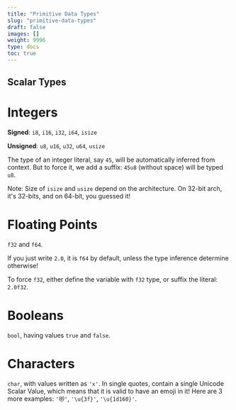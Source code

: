 ```yaml
---
title: "Primitive Data Types"
slug: "primitive-data-types"
draft: false
images: []
weight: 9996
type: docs
toc: true
---
```


## Scalar Types
# Integers

**Signed**: `i8`, `i16`, `i32`, `i64`, `isize`

**Unsigned**: `u8`, `u16`, `u32`, `u64`, `usize`

The type of an integer literal, say `45`, will be automatically inferred from context. But to force it, we add a suffix: `45u8` (without space) will be typed `u8`.

Note: Size of `isize` and `usize` depend on the architecture. On 32-bit arch, it's 32-bits, and on 64-bit, you guessed it!

# Floating Points

`f32` and `f64`.

If you just write `2.0`, it is `f64` by default, unless the type inference determine otherwise!

To force `f32`, either define the variable with `f32` type, or suffix the literal: `2.0f32`.

# Booleans

`bool`, having values `true` and `false`.

# Characters

`char`, with values written as `'x'`. In single quotes, contain a single Unicode Scalar Value, which means that it is valid to have an emoji in it! Here are 3 more examples: `'😻'`, `'\u{3f}'`, `'\u{1d160}'`.


